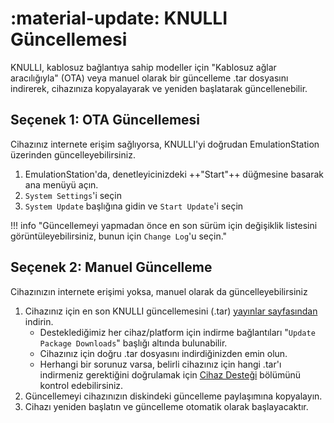 # :material-update: KNULLI Güncellemesi

KNULLI, kablosuz bağlantıya sahip modeller için "Kablosuz ağlar aracılığıyla" (OTA) veya manuel olarak bir güncelleme .tar dosyasını indirerek, cihazınıza kopyalayarak ve yeniden başlatarak güncellenebilir.

## Seçenek 1: OTA Güncellemesi

Cihazınız internete erişim sağlıyorsa, KNULLI'yi doğrudan EmulationStation üzerinden güncelleyebilirsiniz.

1. EmulationStation'da, denetleyicinizdeki ++"Start"++ düğmesine basarak ana menüyü açın.
2. `System Settings`'i seçin
3. `System Update` başlığına gidin ve `Start Update`'i seçin

!!! info "Güncellemeyi yapmadan önce en son sürüm için değişiklik listesini görüntüleyebilirsiniz, bunun için `Change Log`'u seçin."

## Seçenek 2: Manuel Güncelleme

Cihazınızın internete erişimi yoksa, manuel olarak da güncelleyebilirsiniz

1. Cihazınız için en son KNULLI güncellemesini (.tar) [yayınlar sayfasından](https://github.com/knulli-cfw/distribution/releases/latest) indirin.
	* Desteklediğimiz her cihaz/platform için indirme bağlantıları "`Update Package Downloads`" başlığı altında bulunabilir.
    * Cihazınız için doğru .tar dosyasını indirdiğinizden emin olun. 
    * Herhangi bir sorunuz varsa, belirli cihazınız için hangi .tar'ı indirmeniz gerektiğini doğrulamak için [Cihaz Desteği](../devices/index.md) bölümünü kontrol edebilirsiniz.
2. Güncellemeyi cihazınızın diskindeki güncelleme paylaşımına kopyalayın.
3. Cihazı yeniden başlatın ve güncelleme otomatik olarak başlayacaktır.
